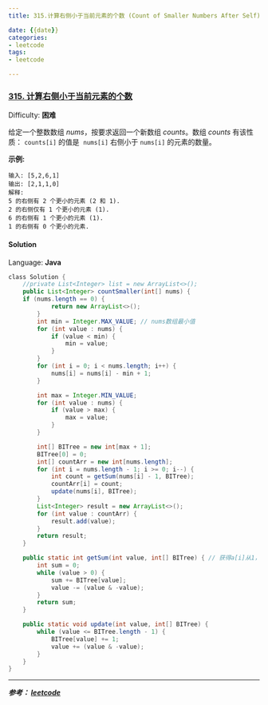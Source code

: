 ```yaml
---
title: 315.计算右侧小于当前元素的个数 (Count of Smaller Numbers After Self)

date: {{date}}
categories:
- leetcode
tags:
- leetcode

---
```

### [315\. 计算右侧小于当前元素的个数](https://leetcode-cn.com/problems/count-of-smaller-numbers-after-self/)

Difficulty: **困难**


给定一个整数数组 _nums_，按要求返回一个新数组 _counts_。数组 _counts_ 有该性质： `counts[i]` 的值是  `nums[i]` 右侧小于 `nums[i]` 的元素的数量。

**示例:**

```
输入: [5,2,6,1]
输出: [2,1,1,0]
解释:
5 的右侧有 2 个更小的元素 (2 和 1).
2 的右侧仅有 1 个更小的元素 (1).
6 的右侧有 1 个更小的元素 (1).
1 的右侧有 0 个更小的元素.
```


#### Solution

Language: **Java**

```java
​class Solution {
    //private List<Integer> list = new ArrayList<>();
    public List<Integer> countSmaller(int[] nums) {
    if (nums.length == 0) {
            return new ArrayList<>();
        }
        int min = Integer.MAX_VALUE; // nums数组最小值
        for (int value : nums) {
            if (value < min) {
                min = value;
            }
        }
        for (int i = 0; i < nums.length; i++) {
            nums[i] = nums[i] - min + 1;
        }

        int max = Integer.MIN_VALUE;
        for (int value : nums) {
            if (value > max) {
                max = value;
            }
        }

        int[] BITree = new int[max + 1];
        BITree[0] = 0;
        int[] countArr = new int[nums.length];
        for (int i = nums.length - 1; i >= 0; i--) {
            int count = getSum(nums[i] - 1, BITree);
            countArr[i] = count;
            update(nums[i], BITree);
        }
        List<Integer> result = new ArrayList<>();
        for (int value : countArr) {
            result.add(value);
        }
        return result;
    }

    public static int getSum(int value, int[] BITree) { // 获得a[i]从1，value的和
        int sum = 0;
        while (value > 0) {
            sum += BITree[value];
            value -= (value & -value);
        }
        return sum;
    }

    public static void update(int value, int[] BITree) {
        while (value <= BITree.length - 1) {
            BITree[value] += 1;
            value += (value & -value);
        }
    }
}
```

---
***参考：
[leetcode](https://leetcode-cn.com/problems/count-of-smaller-numbers-after-self/submissions/)***
